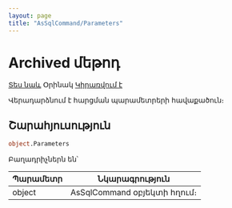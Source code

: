 ```yaml
---
layout: page
title: "AsSqlCommand/Parameters"
---
```

# Archived մեթոդ 

[Տես նաև](../AsSqlParameter.md) Օրինակ [Կիրառվում է](../AsSqlCommand.md)

Վերադարձնում է հարցման պարամետրերի հավաքածուն։

## Շարահյուսություն

``` vb
object.Parameters
```

Բաղադրիչներն են՝
    
| Պարամետր | Նկարագրություն |
|--|--|
| object | AsSqlCommand օբյեկտի հղում։|
